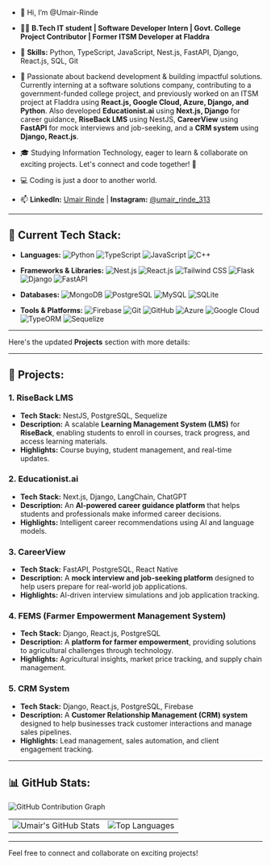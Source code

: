 
- 👋 Hi, I’m @Umair-Rinde  

- 👨‍💻 **B.Tech IT student | Software Developer Intern | Govt. College Project Contributor | Former ITSM Developer at Fladdra**  

- 🔧 **Skills:** Python, TypeScript, JavaScript, Nest.js, FastAPI, Django, React.js, SQL, Git  

- 🌟 Passionate about backend development & building impactful solutions. Currently interning at a software solutions company, contributing to a government-funded college project, and previously worked on an ITSM project at Fladdra using **React.js, Google Cloud, Azure, Django, and Python**. Also developed **Educationist.ai** using **Next.js, Django** for career guidance, **RiseBack LMS** using NestJS, **CareerView** using **FastAPI** for mock interviews and job-seeking, and a **CRM system** using **Django, React.js**.  

- 🎓 Studying Information Technology, eager to learn & collaborate on exciting projects. Let's connect and code together! 💬  

- 💻 Coding is just a door to another world.

- 📫 **LinkedIn:** [Umair Rinde](https://www.linkedin.com/in/umair-rinde) | **Instagram:** [@umair\_rinde\_313](https://www.instagram.com/umair_rinde_313)

---

## 🚀 Current Tech Stack:

- **Languages:**
   ![Python](https://img.shields.io/badge/Python-3776AB?style=flat&logo=python&logoColor=white)
   ![TypeScript](https://img.shields.io/badge/TypeScript-3178C6?style=flat&logo=typescript&logoColor=white)
   ![JavaScript](https://img.shields.io/badge/JavaScript-F7DF1E?style=flat&logo=javascript&logoColor=black)
   ![C++](https://img.shields.io/badge/C++-00599C?style=flat&logo=cplusplus&logoColor=white)

- **Frameworks & Libraries:**
   ![Nest.js](https://img.shields.io/badge/Nest.js-E0234E?style=flat&logo=nestjs&logoColor=white)
   ![React.js](https://img.shields.io/badge/React-61DAFB?style=flat&logo=react&logoColor=black)
   ![Tailwind CSS](https://img.shields.io/badge/Tailwind%20CSS-06B6D4?style=flat&logo=tailwindcss&logoColor=white)
   ![Flask](https://img.shields.io/badge/Flask-000000?style=flat&logo=flask&logoColor=white)
   ![Django](https://img.shields.io/badge/Django-092E20?style=flat&logo=django&logoColor=white)
   ![FastAPI](https://img.shields.io/badge/FastAPI-009688?style=flat&logo=fastapi&logoColor=white)

- **Databases:**
   ![MongoDB](https://img.shields.io/badge/MongoDB-47A248?style=flat&logo=mongodb&logoColor=white)
   ![PostgreSQL](https://img.shields.io/badge/PostgreSQL-4169E1?style=flat&logo=postgresql&logoColor=white)
   ![MySQL](https://img.shields.io/badge/MySQL-4479A1?style=flat&logo=mysql&logoColor=white)
   ![SQLite](https://img.shields.io/badge/SQLite-003B57?style=flat&logo=sqlite&logoColor=white)

- **Tools & Platforms:**
   ![Firebase](https://img.shields.io/badge/Firebase-FFCA28?style=flat&logo=firebase&logoColor=black)
   ![Git](https://img.shields.io/badge/Git-F05032?style=flat&logo=git&logoColor=white)
   ![GitHub](https://img.shields.io/badge/GitHub-181717?style=flat&logo=github&logoColor=white)
   ![Azure](https://img.shields.io/badge/Azure-0089D6?style=flat&logo=microsoftazure&logoColor=white)
   ![Google Cloud](https://img.shields.io/badge/Google%20Cloud-4285F4?style=flat&logo=googlecloud&logoColor=white)
   ![TypeORM](https://img.shields.io/badge/TypeORM-000000?style=flat&logo=typeorm&logoColor=white)
   ![Sequelize](https://img.shields.io/badge/Sequelize-52B0B0?style=flat&logo=sequelize&logoColor=white)


---

Here's the updated **Projects** section with more details:  

---

## 💼 Projects:

### 1. **RiseBack LMS**  
- **Tech Stack:** NestJS, PostgreSQL, Sequelize  
- **Description:** A scalable **Learning Management System (LMS)** for **RiseBack**, enabling students to enroll in courses, track progress, and access learning materials.  
- **Highlights:** Course buying, student management, and real-time updates.  

### 2. **Educationist.ai**  
- **Tech Stack:** Next.js, Django, LangChain, ChatGPT  
- **Description:** An **AI-powered career guidance platform** that helps students and professionals make informed career decisions.  
- **Highlights:** Intelligent career recommendations using AI and language models.  

### 3. **CareerView**  
- **Tech Stack:** FastAPI, PostgreSQL, React Native  
- **Description:** A **mock interview and job-seeking platform** designed to help users prepare for real-world job applications.  
- **Highlights:** AI-driven interview simulations and job application tracking.  

### 4. **FEMS (Farmer Empowerment Management System)**  
- **Tech Stack:** Django, React.js, PostgreSQL  
- **Description:** A **platform for farmer empowerment**, providing solutions to agricultural challenges through technology.  
- **Highlights:** Agricultural insights, market price tracking, and supply chain management.  

### 5. **CRM System**  
- **Tech Stack:** Django, React.js, PostgreSQL,  Firebase  
- **Description:** A **Customer Relationship Management (CRM) system** designed to help businesses track customer interactions and manage sales pipelines.  
- **Highlights:** Lead management, sales automation, and client engagement tracking.  

---

## 📊 GitHub Stats:

![GitHub Contribution Graph](https://github-readme-activity-graph.vercel.app/graph?username=Umair-Rinde&theme=github)


<div align="center">
  <table>
    <tr>
      <td>
        <img src="https://github-readme-stats.vercel.app/api?username=Umair-Rinde&show_icons=true&theme=radical" alt="Umair's GitHub Stats" />
      </td>
      <td>
        <img src="https://github-readme-stats.vercel.app/api/top-langs/?username=Umair-Rinde&layout=compact&theme=radical" alt="Top Languages" />
      </td>
    </tr>
  </table>
</div>



---

Feel free to connect and collaborate on exciting projects!

